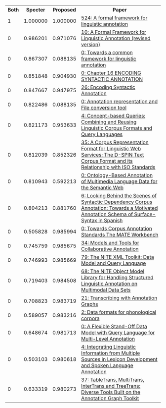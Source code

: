 <html><table><tr>
<th>Both</th>
<th>Specter</th>
<th>Proposed</th>
<th>Paper</th>
</tr>
<tr>
<td>1</td>
<td>1.000000</td>
<td>1.000000</td>
<td><a href="https://www.semanticscholar.org/paper/5878469aeb7f4fa1ea5134a750eed00c28a0aa7d">524: A formal framework for linguistic annotation</a></td>
</tr>
<tr>
<td>0</td>
<td>0.986201</td>
<td>0.971076</td>
<td><a href="https://www.semanticscholar.org/paper/1657a23257121a4c8167dc70434a21aec27a9a7a">10: A Formal Framework for Linguistic Annotation (revised version)</a></td>
</tr>
<tr>
<td>0</td>
<td>0.867307</td>
<td>0.088135</td>
<td><a href="https://www.semanticscholar.org/paper/895a28a68db30cbf34d7c5e228eecc637f6c8638">0: Towards a common framework for linguistic annotation</a></td>
</tr>
<tr>
<td>0</td>
<td>0.851848</td>
<td>0.904930</td>
<td><a href="https://www.semanticscholar.org/paper/af245ff6c88e397e60717e6dddd5fe1d797d3c0a">0: Chapter 16 ENCODING SYNTACTIC ANNOTATION</a></td>
</tr>
<tr>
<td>0</td>
<td>0.847667</td>
<td>0.947975</td>
<td><a href="https://www.semanticscholar.org/paper/0f7130e7d5fa92f025c98c23ab5479deaa08802a">26: Encoding Syntactic Annotation</a></td>
</tr>
<tr>
<td>0</td>
<td>0.822486</td>
<td>0.088135</td>
<td><a href="https://www.semanticscholar.org/paper/5da6e723d866e681675986b7a03beed86fdf8e07">0: Annotation representation and File conversion tool</a></td>
</tr>
<tr>
<td>0</td>
<td>0.821173</td>
<td>0.953633</td>
<td><a href="https://www.semanticscholar.org/paper/b2e3b79a23f9d23cf42cfa34f70a6c3dc90a5fec">4: Concept-based Queries: Combining and Reusing Linguistic Corpus Formats and Query Languages</a></td>
</tr>
<tr>
<td>0</td>
<td>0.812039</td>
<td>0.852326</td>
<td><a href="https://www.semanticscholar.org/paper/aad2b9f5676a64731611b4d157686baff2820fac">35: A Corpus Representation Format for Linguistic Web Services: The D-SPIN Text Corpus Format and its Relationship with ISO Standards</a></td>
</tr>
<tr>
<td>0</td>
<td>0.810943</td>
<td>0.592213</td>
<td><a href="https://www.semanticscholar.org/paper/0c193e494ce7b36eb33b43c1cc8264298fbac181">0: Ontology-Based Annotation of Multimedia Language Data for the Semantic Web</a></td>
</tr>
<tr>
<td>0</td>
<td>0.804213</td>
<td>0.881760</td>
<td><a href="https://www.semanticscholar.org/paper/021b0667aa1457aa3a4234cd86a661749fbc9de6">6: Looking Behind the Scenes of Syntactic Dependency Corpus Annotation: Towards a Motivated Annotation Schema of Surface-Syntax in Spanish</a></td>
</tr>
<tr>
<td>0</td>
<td>0.505828</td>
<td>0.985994</td>
<td><a href="https://www.semanticscholar.org/paper/e0a145305d128b528e5060803d9ce770adab02db">0: Towards Corpus Annotation Standards The MATE Workbench</a></td>
</tr>
<tr>
<td>0</td>
<td>0.745759</td>
<td>0.985675</td>
<td><a href="https://www.semanticscholar.org/paper/8cbfca5d69d60c515d4491c965358d311abfb363">34: Models and Tools for Collaborative Annotation</a></td>
</tr>
<tr>
<td>0</td>
<td>0.746993</td>
<td>0.985669</td>
<td><a href="https://www.semanticscholar.org/paper/81402dc5b7780e835065fc2458d9c87512daf0c3">79: The NITE XML Toolkit: Data Model and Query Language</a></td>
</tr>
<tr>
<td>0</td>
<td>0.719403</td>
<td>0.984508</td>
<td><a href="https://www.semanticscholar.org/paper/86288e07187978b99f7dec4a40d0cd80c07cf212">68: The NITE Object Model Library for Handling Structured Linguistic Annotation on Multimodal Data Sets</a></td>
</tr>
<tr>
<td>0</td>
<td>0.708823</td>
<td>0.983719</td>
<td><a href="https://www.semanticscholar.org/paper/2b183cf15688052dcf401791a0bed572973eeded">21: Transcribing with Annotation Graphs</a></td>
</tr>
<tr>
<td>0</td>
<td>0.589057</td>
<td>0.983216</td>
<td><a href="https://www.semanticscholar.org/paper/8f5126fb58bf39e1050c12df88d3a1cceed2e2e4">2: Data formats for phonological corpora</a></td>
</tr>
<tr>
<td>0</td>
<td>0.648674</td>
<td>0.981713</td>
<td><a href="https://www.semanticscholar.org/paper/03120507257f877abfb5aac7859d98ecc01200e5">0: A Flexible Stand-Off Data Model with Query Language for Multi-Level Annotation</a></td>
</tr>
<tr>
<td>0</td>
<td>0.503103</td>
<td>0.980618</td>
<td><a href="https://www.semanticscholar.org/paper/b424ff18f50e42c50e5747ebaa9462a0d253d78f">4: Integrating Linguistic Information from Multiple Sources in Lexicon Development and Spoken Language Annotation</a></td>
</tr>
<tr>
<td>0</td>
<td>0.633319</td>
<td>0.980273</td>
<td><a href="https://www.semanticscholar.org/paper/d815b156f4bb806ed1091bde2a685e155e80091c">37: TableTrans, MultiTrans, InterTrans and TreeTrans: Diverse Tools Built on the Annotation Graph Toolkit</a></td>
</tr>
</table></html>
